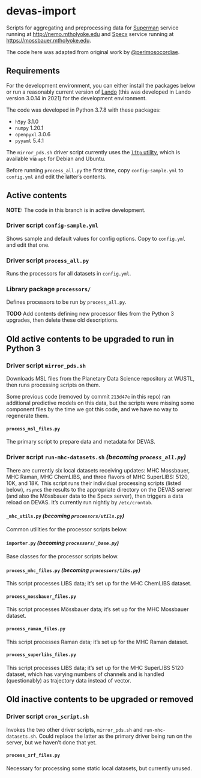 # devas-import

Scripts for aggregating and preprocessing data for [Superman](https://github.com/all-umass/superman) service running at http://nemo.mtholyoke.edu and [Specx](https://github.com/mtholyoke/specx) service running at https://mossbauer.mtholyoke.edu.

The code here was adapted from original work by [@perimosocordiae](https://github.com/perimosocordiae).


## Requirements

For the development environment, you can either install the packages below or run a reasonably current version of [Lando](https://lando.dev/) (this was developed in Lando version 3.0.14 in 2021) for the development environment.

The code was developed in Python 3.7.8 with these packages:
- `h5py` 3.1.0
- `numpy` 1.20.1
- `openpyxl` 3.0.6
- `pyyaml` 5.4.1

The `mirror_pds.sh` driver script currently uses the [`lftp` utility](https://lftp.yar.ru/), which is available via `apt` for Debian and Ubuntu.

Before running `process_all.py` the first time, copy `config-sample.yml` to `config.yml` and edit the latter’s contents.


## Active contents

**NOTE:** The code in this branch is in active development.

### Driver script `config-sample.yml`

Shows sample and default values for config options. Copy to `config.yml` and edit that one.

### Driver script `process_all.py`

Runs the processors for all datasets in `config.yml`.

### Library package `processors/`

Defines processors to be run by `process_all.py`.


**TODO** Add contents defining new processor files from the Python 3 upgrades, then delete these old descriptions.

## Old active contents to be upgraded to run in Python 3

### Driver script `mirror_pds.sh`

Downloads MSL files from the Planetary Data Science repository at WUSTL, then runs processing scripts on them.

Some previous code (removed by commit `213d47e` in this repo) ran additional predictive models on this data, but the scripts were missing some component files by the time we got this code, and we have no way to regenerate them.

#### `process_msl_files.py`

The primary script to prepare data and metadata for DEVAS.

### Driver script `run-mhc-datasets.sh` _(becoming `process_all.py`)_

There are currently six local datasets receiving updates: MHC Mossbauer, MHC Raman, MHC ChemLIBS, and three flavors of MHC SuperLIBS: 5120, 10K, and 18K. This script runs their individual processing scripts (listed below), `rsync`s the results to the appropriate directory on the DEVAS server (and also the Mössbauer data to the Specx server), then triggers a data reload on DEVAS. It’s currently run nightly by `/etc/crontab`.

#### `_mhc_utils.py` _(becoming `processors/utils.py`)_

Common utilities for the processor scripts below.

#### `importer.py` _(becoming `processors/_base.py`)_

Base classes for the processor scripts below.

#### `process_mhc_files.py` _(becoming `processors/libs.py`)_

This script processes LIBS data; it’s set up for the MHC ChemLIBS dataset.

#### `process_mossbauer_files.py`

This script processes Mössbauer data; it’s set up for the MHC Mossbauer dataset.

#### `process_raman_files.py`

This script processes Raman data; it’s set up for the MHC Raman dataset.

#### `process_superlibs_files.py`

This script processes LIBS data; it’s set up for the MHC SuperLIBS 5120 dataset, which has varying numbers of channels and is handled (questionably) as trajectory data instead of vector.


## Old inactive contents to be upgraded or removed

### Driver script `cron_script.sh`

Invokes the two other driver scripts, `mirror_pds.sh` and `run-mhc-datasets.sh`. Could replace the latter as the primary driver being run on the server, but we haven’t done that yet.

#### `process_xrf_files.py`

Necessary for processing some static local datasets, but currently unused.
